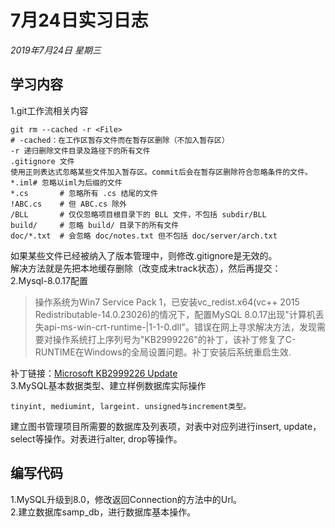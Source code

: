 #  7月24日实习日志  
*2019年7月24日 星期三*  
## 学习内容  
1.git工作流相关内容  
  ```
git rm --cached -r <File>
# -cached：在工作区暂存文件而在暂存区删除（不加入暂存区） 
  -r 递归删除文件目录及路径下的所有文件  
.gitignore 文件  
使用正则表达式忽略某些文件加入暂存区。commit后会在暂存区删除符合忽略条件的文件。  
*.iml# 忽略以iml为后缀的文件  
*.cs       # 忽略所有 .cs 结尾的文件  
!ABC.cs    # 但 ABC.cs 除外  
/BLL       # 仅仅忽略项目根目录下的 BLL 文件，不包括 subdir/BLL  
build/     # 忽略 build/ 目录下的所有文件  
doc/*.txt  # 会忽略 doc/notes.txt 但不包括 doc/server/arch.txt  
  ```  
如果某些文件已经被纳入了版本管理中，则修改.gitignore是无效的。  
解决方法就是先把本地缓存删除（改变成未track状态），然后再提交：  
2.Mysql-8.0.17配置  
> 操作系统为Win7 Service Pack 1，已安装vc_redist.x64(vc++ 2015 Redistributable-14.0.23026)的情况下，配置MySQL 8.0.17出现"计算机丢失api-ms-win-crt-runtime-|1-1-0.dll"。错误在网上寻求解决方法，发现需要对操作系统打上序列号为"KB2999226"的补丁，该补丁修复了C-RUNTIME在Windows的全局设置问题。补丁安装后系统重启生效.  

补丁链接：[Microsoft KB2999226 Update](https://support.microsoft.com/en-us/help/2999226/update-for-universal-c-runtime-in-windows)    
3.MySQL基本数据类型、建立样例数据库实际操作  
  ```
tinyint, mediumint, largeint. unsigned与increment类型。  
  ```  
建立图书管理项目所需要的数据库及列表项，对表中对应列进行insert, update，select等操作。对表进行alter, drop等操作。  

## 编写代码  
1.MySQL升级到8.0，修改返回Connection的方法中的Url。  
2.建立数据库samp_db，进行数据库基本操作。  